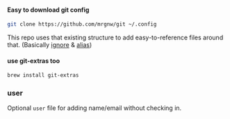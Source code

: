 #### Easy to download git config

```sh
git clone https://github.com/mrgnw/git ~/.config
```

This repo uses that existing structure to add easy-to-reference files around that. (Basically [ignore](ignore) & [alias](alias))

#### use git-extras too

```sh
brew install git-extras
```

### user

Optional `user` file for adding name/email without checking in.

